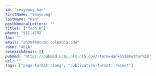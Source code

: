 ```yaml
---
id: "seoyoung-han"
firstName: "Seoyoung"
lastName: "Han"
postNominalLetters: ""
titles: ["Tech B"]
phone: "951-4792"
fax: ""
email: "sh3844@cumc.columbia.edu"
room: "401A"
researchAreas: []
pubmed: "https://pubmed.ncbi.nlm.nih.gov/?term=Han+S%5BAuthor%5D"
url: ""
tags: ["page-format::long", "publication-format::recent"]
---
```


